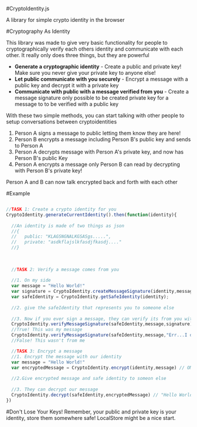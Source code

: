 #CryptoIdentity.js

A library for simple crypto identity in the browser

#Cryptography As Identity

This library was made to give very basic functionality for people to cryptographically verify each others identity and communicate with each other. It really only does three things, but they are powerful

* **Generate a cryptographic identity** - Create a public and private key! Make sure you never give your private key to anyone else!
* **Let public communicate with you securely** - Encrypt a message with a public key and decrypt it with a private key
* **Communicate with public with a message verified from you** - Create a message signature only possible to be created private key for a message to to be verified with a public key

With these two simple methods, you can start talking with other people to setup conversations between cryptoidentities

1. Person A signs a message to public letting them know they are here!
2. Person B encrypts a message including Person B's public key and sends to Person A
3. Person A decrypts message with Person A's private key, and now has Person B's public Key
4. Person A encrypts a message only Person B can read by decrypting with Person B's private key!

Person A and B can now talk encrypted back and forth with each other

#Example

```javascript

//TASK 1: Create a crypto identity for you
CryptoIdentity.generateCurrentIdentity().then(function(identity){
  
  //An identity is made of two things as json
  //{
  //   public: "KLAGSNGNALKGSASgs.....",
  //   private: "asdkflajslkfasdjfkasdj...."
  //}
  
  
  
  //TASK 2: Verify a message comes from you
  
  //1. On my side
  var message = "Hello World!"
  var signature = CryptoIdentity.createMessageSignature(identity,message)
  var safeIdentity = CryptoIdentity.getSafeIdentity(identity);
  
  //2. give the safeIdentity that represents you to someone else
  
  //3. Now if you ever sign a message, they can verify its from you with the signature and safe identity
  CryptoIdentity.verifyMessageSignature(safeIdentity,message,signature) 
  //True! This was my message
  CryptoIdentity.verifyMessageSignature(safeIdentity,message,"Err...I don't have the signature") 
  //False! This wasn't from me

  //TASK 3: Encrypt a message 
  //1. Encrypt the message with our identity
  var message = "Hello World!"
  var encryptedMessage = CryptoIdentity.encrypt(identity,message) // OMG SECRET!
  
  //2.Give encrypted message and safe identity to someon else
  
  //3. They can decrypt our message
  CryptoIdentity.decrypt(safeIdentity,encryptedMessage) // "Hello World!"
})
```

#Don't Lose Your Keys!
Remember, your public and private key is your identity, store them somewhere safe! LocalStore might be a nice start.

